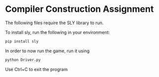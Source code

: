 # Compiler Construction Assignment

The following files require the SLY library to run.

To install sly, run the following in your environment:
```bash
pip install sly
```

In order to now run the game, run it using
```bash
python Driver.py
```
Use Ctrl+C to exit the program